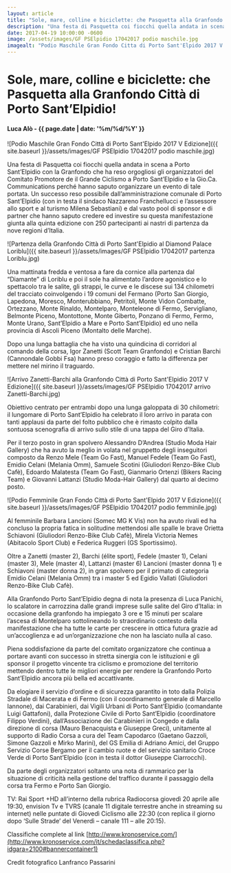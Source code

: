 ```yaml
---
layout: article
title: "Sole, mare, colline e biciclette: che Pasquetta alla Granfondo Città di Porto Sant’Elpidio!"
description: "Una festa di Pasquetta coi fiocchi quella andata in scena a Porto Sant’Elpidio con la Granfondo che ha reso orgogliosi gli organizzatori del Comitato Promotore de il Grande Ciclismo a Porto Sant’Elpidio e la Gio.Ca. Communications perché hanno saputo organizzare un evento di tale portata. Un successo reso possibile dall’amministrazione comunale di Porto Sant’Elpidio (con in testa il sindaco Nazzareno Franchellucci e l’assessore allo sport e al turismo Milena Sebastiani) e dal vasto pool di sponsor e di partner che hanno saputo credere ed investire su questa manifestazione giunta alla quinta edizione con 250 partecipanti ai nastri di partenza da nove regioni d’Italia."
date: 2017-04-19 10:00:00 -0600
image: /assets/images/GF PSElpidio 17042017 podio maschile.jpg
imagealt: "Podio Maschile Gran Fondo Citta di Porto Sant'Elpido 2017 V Edizione"
---
```


# Sole, mare, colline e biciclette: che Pasquetta alla Granfondo Città di Porto Sant’Elpidio!

#### Luca Alò - {{ page.date | date: '%m/%d/%Y' }}

![Podio Maschile Gran Fondo Città di Porto Sant'Elpido 2017 V Edizione]({{ site.baseurl }}/assets/images/GF PSElpidio 17042017 podio maschile.jpg)

Una festa di Pasquetta coi fiocchi quella andata in scena a Porto Sant’Elpidio con la Granfondo che ha reso orgogliosi gli organizzatori del Comitato Promotore de il Grande Ciclismo a Porto Sant’Elpidio e la Gio.Ca. Communications perché hanno saputo organizzare un evento di tale portata. Un successo reso possibile dall’amministrazione comunale di Porto Sant’Elpidio (con in testa il sindaco Nazzareno Franchellucci e l’assessore allo sport e al turismo Milena Sebastiani) e dal vasto pool di sponsor e di partner che hanno saputo credere ed investire su questa manifestazione giunta alla quinta edizione con 250 partecipanti ai nastri di partenza da nove regioni d’Italia.

![Partenza della Granfondo Città di Porto Sant'Elpidio al Diamond Palace Loriblu]({{ site.baseurl }}/assets/images/GF PSElpidio 17042017 partenza Loriblu.jpg)

Una mattinata fredda e ventosa a fare da cornice alla partenza dal “Diamante” di Loriblu e poi il sole ha alimentato l’ardore agonistico e lo spettacolo tra le salite, gli strappi, le curve e le discese sui 134 chilometri del tracciato coinvolgendo i 19 comuni del Fermano (Porto San Giorgio, Lapedona, Moresco, Monterubbiano, Petritoli, Monte Vidon Combatte, Ortezzano, Monte Rinaldo, Montelparo, Monteleone di Fermo, Servigliano, Belmonte Piceno, Montottone, Monte Giberto, Ponzano di Fermo, Fermo, Monte Urano, Sant’Elpidio a Mare e Porto Sant’Elpidio) ed uno nella provincia di Ascoli Piceno (Montalto delle Marche).

Dopo una lunga battaglia che ha visto una quindicina di corridori al comando della corsa, Igor Zanetti (Scott Team Granfondo) e Cristian Barchi (Cannondale Gobbi Fsa) hanno preso coraggio e fatto la differenza per mettere nel mirino il traguardo.

![Arrivo Zanetti-Barchi alla Granfondo Città di Porto Sant'Elpidio 2017 V Edizione]({{ site.baseurl }}/assets/images/GF PSElpidio 17042017 arrivo Zanetti-Barchi.jpg)

Obiettivo centrato per entrambi dopo una lunga galoppata di 30 chilometri: il lungomare di Porto Sant’Elpidio ha celebrato il loro arrivo in parata con tanti applausi da parte del folto pubblico che è rimasto colpito dalla sontuosa scenografia di arrivo sullo stile di una tappa del Giro d’Italia.

Per il terzo posto in gran spolvero Alessandro D’Andrea (Studio Moda Hair Gallery) che ha avuto la meglio in volata nel gruppetto degli inseguitori composto da Renzo Mele (Team Go Fast), Manuel Fedele (Team Go Fast), Emidio Celani (Melania Omm), Samuele Scotini (Giuliodori Renzo-Bike Club Cafè), Edoardo Malatesta (Team Go Fast), Gianmario Ortenzi (Bikers Racing Team) e Giovanni Lattanzi (Studio Moda-Hair Gallery) dal quarto al decimo posto.

![Podio Femminile Gran Fondo Città di Porto Sant'Elpido 2017 V Edizione]({{ site.baseurl }}/assets/images/GF PSElpidio 17042017 podio femminile.jpg)

Al femminile Barbara Lancioni (Somec MG K Vis) non ha avuto rivali ed ha concluso la propria fatica in solitudine mettendosi alle spalle le brave Orietta Schiavoni (Giuliodori Renzo-Bike Club Cafè), Mirela Victoria Nemes (Abitacolo Sport Club) e Federica Ruggeri (GS Sportissimo).

Oltre a Zanetti (master 2), Barchi (élite sport), Fedele (master 1), Celani (master 3), Mele (master 4), Lattanzi (master 6) Lancioni (master donna 1) e Schiavoni (master donna 2), in gran spolvero per il primato di categoria Emidio Celani (Melania Omm) tra i master 5 ed Egidio Vallati (Giuliodori Renzo-Bike Club Cafè).

Alla Granfondo Porto Sant’Elpidio degna di nota la presenza di Luca Panichi, lo scalatore in carrozzina dalle grandi imprese sulle salite del Giro d’Italia: in occasione della granfondo ha impiegato 3 ore e 15 minuti per scalare l’ascesa di Montelparo sottolineando lo straordinario contesto della manifestazione che ha tutte le carte per crescere in ottica futura grazie ad un’accoglienza e ad un’organizzazione che non ha lasciato nulla al caso.

Piena soddisfazione da parte del comitato organizzatore che continua a portare avanti con successo in stretta sinergia con le istituzioni e gli sponsor il progetto vincente tra ciclismo e promozione del territorio mettendo dentro tutte le migliori energie per rendere la Granfondo Porto Sant’Elpidio ancora più bella ed accattivante.

Da elogiare il servizio d’ordine e di sicurezza garantito in toto dalla Polizia Stradale di Macerata e di Fermo (con il coordinamento generale di Marcello Iannone), dai Carabinieri, dai Vigili Urbani di Porto Sant’Elpidio (comandante Luigi Gattafoni), dalla Protezione Civile di Porto Sant’Elpidio (coordinatore Filippo Verdini), dall’Associazione dei Carabinieri in Congedo e dalla direzione di corsa (Mauro Benacquista e Giuseppe Greci), unitamente al supporto di Radio Corsa a cura del Team Capodarco (Gaetano Gazzoli, Simone Gazzoli e Mirko Marini), del GS Emilia di Adriano Amici, del Gruppo Servizio Corse Bergamo per il cambio ruote e del servizio sanitario Croce Verde di Porto Sant’Elpidio (con in testa il dottor Giuseppe Ciarrocchi).

Da parte degli organizzatori soltanto una nota di rammarico per la situazione di criticità nella gestione del traffico durante il passaggio della corsa tra Fermo e Porto San Giorgio.

TV: Rai Sport +HD all’interno della rubrica Radiocorsa giovedì 20 aprile alle 19:30, envision Tv e TVRS (canale 11 digitale terrestre anche in streaming su internet) nelle puntate di Giovedì Ciclismo alle 22:30 (con replica il giorno dopo ‘Sulle Strade’ del Venerdì – canale 111 – alle 20:15).

Classifiche complete al link [http://www.kronoservice.com/](http://www.kronoservice.com/it/schedaclassifica.php?idgara=2100#bannercontainer1)

Credit fotografico Lanfranco Passarini